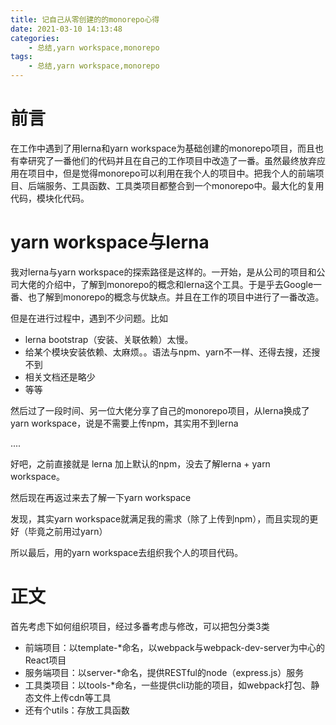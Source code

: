 ```yaml
---
title: 记自己从零创建的的monorepo心得
date: 2021-03-10 14:13:48
categories: 
    - 总结,yarn workspace,monorepo
tags: 
    - 总结,yarn workspace,monorepo
---
```


# 前言

在工作中遇到了用lerna和yarn workspace为基础创建的monorepo项目，而且也有幸研究了一番他们的代码并且在自己的工作项目中改造了一番。虽然最终放弃应用在项目中，但是觉得monorepo可以利用在我个人的项目中。把我个人的前端项目、后端服务、工具函数、工具类项目都整合到一个monorepo中。最大化的复用代码，模块化代码。

# yarn workspace与lerna

我对lerna与yarn workspace的探索路径是这样的。一开始，是从公司的项目和公司大佬的介绍中，了解到monorepo的概念和lerna这个工具。于是乎去Google一番、也了解到monorepo的概念与优缺点。并且在工作的项目中进行了一番改造。

但是在进行过程中，遇到不少问题。比如

* lerna bootstrap（安装、关联依赖）太慢。
* 给某个模块安装依赖、太麻烦。。语法与npm、yarn不一样、还得去搜，还搜不到
* 相关文档还是略少
* 等等

然后过了一段时间、另一位大佬分享了自己的monorepo项目，从lerna换成了yarn workspace，说是不需要上传npm，其实用不到lerna

....

好吧，之前直接就是 lerna 加上默认的npm，没去了解lerna + yarn workspace。

然后现在再返过来去了解一下yarn workspace

发现，其实yarn workspace就满足我的需求（除了上传到npm），而且实现的更好（毕竟之前用过yarn）

所以最后，用的yarn workspace去组织我个人的项目代码。

# 正文

首先考虑下如何组织项目，经过多番考虑与修改，可以把包分类3类

* 前端项目：以template-\*命名，以webpack与webpack-dev-server为中心的React项目
* 服务端项目：以server-\*命名，提供RESTful的node（express.js）服务
* 工具类项目：以tools-\*命名，一些提供cli功能的项目，如webpack打包、静态文件上传cdn等工具
* 还有个utils：存放工具函数





